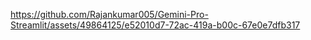 

https://github.com/Rajankumar005/Gemini-Pro-Streamlit/assets/49864125/e52010d7-72ac-419a-b00c-67e0e7dfb317

